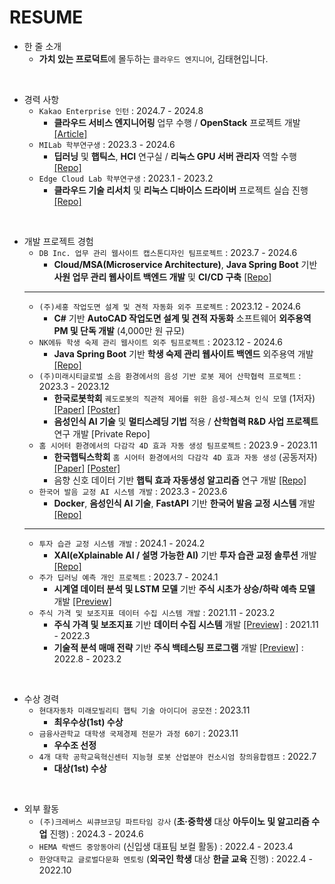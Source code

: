 # RESUME

- 한 줄 소개
  - **가치 있는 프로덕트**에 몰두하는 `클라우드 엔지니어`, 김태현입니다.

<br/>

- 경력 사항
  - `Kakao Enterprise 인턴` : 2024.7 - 2024.8
    - **클라우드 서비스 엔지니어링** 업무 수행 / **OpenStack** 프로젝트 개발 [[Article]](https://biz.chosun.com/it-science/ict/2024/09/04/RLLXETAVNVBVRKU6FS7E2PD5MM/?utm_source=naver&utm_medium=original&utm_campaign=biz)
  - `MILab 학부연구생` : 2023.3 - 2024.6
    - **딥러닝** 및 **햅틱스**, **HCI** 연구실 / **리눅스 GPU 서버 관리자** 역할 수행 [[Repo]](https://github.com/DevTae/MILabLinuxScripts)
  - `Edge Cloud Lab 학부연구생` : 2023.1 - 2023.2
    - **클라우드 기술 리서치** 및 **리눅스 디바이스 드라이버** 프로젝트 실습 진행 [[Repo]](https://github.com/DevTae/Linux-Device-Driver)

<br/>

- 개발 프로젝트 경험
  - `DB Inc. 업무 관리 웹사이트 캡스톤디자인 팀프로젝트` : 2023.7 - 2024.6
    - **Cloud/MSA(Microservice Architecture)**, **Java Spring Boot** 기반 **사원 업무 관리 웹사이트 백엔드 개발** 및 **CI/CD 구축** [[Repo]](https://github.com/DB-Inc-Capstone)
  -----
  - `(주)세홍 작업도면 설계 및 견적 자동화 외주 프로젝트` : 2023.12 - 2024.6
    - **C#** 기반 **AutoCAD 작업도면 설계 및 견적 자동화** 소프트웨어 **외주용역 PM 및 단독 개발** (4,000만 원 규모)
  - `NK에듀 학생 숙제 관리 웹사이트 외주 팀프로젝트` : 2023.12 - 2024.6
    - **Java Spring Boot** 기반 **학생 숙제 관리 웹사이트 백엔드** 외주용역 개발 [[Repo]](https://github.com/NKdevelop1/NK_develop_back)
  - `(주)미래시티글로벌 소음 환경에서의 음성 기반 로봇 제어 산학협력 프로젝트` : 2023.3 - 2023.12
    - **한국로봇학회** `궤도로봇의 직관적 제어를 위한 음성-제스쳐 인식 모델` (1저자) [[Paper]](https://github.com/DevTae/MILabPaper/blob/main/%5B%EB%85%BC%EB%AC%B8%EC%B4%88%EB%A1%9D%5D%20%EA%B6%A4%EB%8F%84%EB%A1%9C%EB%B4%87%EC%9D%98%20%EC%A7%81%EA%B4%80%EC%A0%81%20%EC%A0%9C%EC%96%B4%EB%A5%BC%20%EC%9C%84%ED%95%9C%20%EC%9D%8C%EC%84%B1-%EC%A0%9C%EC%8A%A4%EC%B3%90%20%EC%9D%B8%EC%8B%9D%20%EB%AA%A8%EB%8D%B8.pdf) [[Poster]](https://github.com/DevTae/MILabPaper/blob/main/%5B%ED%8F%AC%EC%8A%A4%ED%84%B0%5D%20%EA%B6%A4%EB%8F%84%EB%A1%9C%EB%B4%87%EC%9D%98%20%EC%A7%81%EA%B4%80%EC%A0%81%20%EC%A0%9C%EC%96%B4%EB%A5%BC%20%EC%9C%84%ED%95%9C%20%EC%9D%8C%EC%84%B1-%EC%A0%9C%EC%8A%A4%EC%B3%90%20%EC%9D%B8%EC%8B%9D%20%EB%AA%A8%EB%8D%B8.pdf)
    - **음성인식 AI 기술** 및 **멀티스레딩 기법** 적용 / **산학협력 R&D 사업 프로젝트** 연구 개발 [Private Repo]
  - `홈 시어터 환경에서의 다감각 4D 효과 자동 생성 팀프로젝트` : 2023.9 - 2023.11
    - **한국햅틱스학회** `홈 시어터 환경에서의 다감각 4D 효과 자동 생성` (공동저자) [[Paper]](https://github.com/DevTae/MILabPaper/blob/main/%5B%EB%85%BC%EB%AC%B8%EC%B4%88%EB%A1%9D%5D%20%ED%99%88%20%EC%8B%9C%EC%96%B4%ED%84%B0%20%ED%99%98%EA%B2%BD%EC%97%90%EC%84%9C%EC%9D%98%20%EB%8B%A4%EA%B0%90%EA%B0%81%204D%20%ED%9A%A8%EA%B3%BC%20%EC%9E%90%EB%8F%99%20%EC%83%9D%EC%84%B1.pdf) [[Poster]](https://github.com/DevTae/MILabPaper/blob/main/%5B%ED%8F%AC%EC%8A%A4%ED%84%B0%5D%20%ED%99%88%20%EC%8B%9C%EC%96%B4%ED%84%B0%20%ED%99%98%EA%B2%BD%EC%97%90%EC%84%9C%EC%9D%98%20%EB%8B%A4%EA%B0%90%EA%B0%81%204D%20%ED%9A%A8%EA%B3%BC%20%EC%9E%90%EB%8F%99%20%EC%83%9D%EC%84%B1.pdf)
    - 음향 신호 데이터 기반 **햅틱 효과 자동생성 알고리즘** 연구 개발 [[Repo]](https://github.com/DevTae/PsychoAcousticsAnalysis)
  - `한국어 발음 교정 AI 시스템 개발` : 2023.3 - 2023.6
    - **Docker**, **음성인식 AI 기술**, **FastAPI** 기반 **한국어 발음 교정 시스템** 개발 [[Repo]](https://github.com/DevTae/SpeechFeedback)
  -----
  - `투자 습관 교정 시스템 개발` : 2024.1 - 2024.2
    - **XAI(eXplainable AI / 설명 가능한 AI)** 기반 **투자 습관 교정 솔루션** 개발 [[Repo]](https://github.com/DevTae/InvestorRoadmap)
  - `주가 딥러닝 예측 개인 프로젝트` : 2023.7 - 2024.1
    - **시계열 데이터 분석 및 LSTM 모델** 기반 **주식 시초가 상승/하락 예측 모델** 개발 [[Preview]](https://github.com/DevTae/StockPricePredictionPreview)
  - `주식 가격 및 보조지표 데이터 수집 시스템 개발` : 2021.11 - 2023.2
    - **주식 가격 및 보조지표** 기반 **데이터 수집 시스템** 개발 [[Preview]](https://github.com/DevTae/StockToolsPreview?tab=readme-ov-file#stockdatabase-project) : 2021.11 - 2022.3
    - **기술적 분석 매매 전략** 기반 **주식 백테스팅 프로그램** 개발 [[Preview]](https://github.com/DevTae/StockToolsPreview?tab=readme-ov-file#stockbacktester-project) : 2022.8 - 2023.2

<br/>

- 수상 경력
  - `현대자동차 미래모빌리티 햅틱 기술 아이디어 공모전` : 2023.11
    - **최우수상(1st) 수상**
  - `금융사관학교 대학생 국제경제 전문가 과정 60기` : 2023.11
    - **우수조 선정**
  - `4개 대학 공학교육혁신센터 지능형 로봇 산업분야 컨소시엄 창의융합캠프` : 2022.7
    - **대상(1st) 수상**

<br/>

- 외부 활동
  - `(주)크레버스 씨큐브코딩 파트타임 강사` (**초·중학생** 대상 **아두이노 및 알고리즘 수업** 진행) : 2024.3 - 2024.6
  - `HEMA 락밴드 중앙동아리` (신입생 대표팀 보컬 활동) : 2022.4 - 2023.4
  - `한양대학교 글로벌다문화 멘토링` (**외국인 학생** 대상 **한글 교육** 진행) : 2022.4 - 2022.10
  
<br/>
